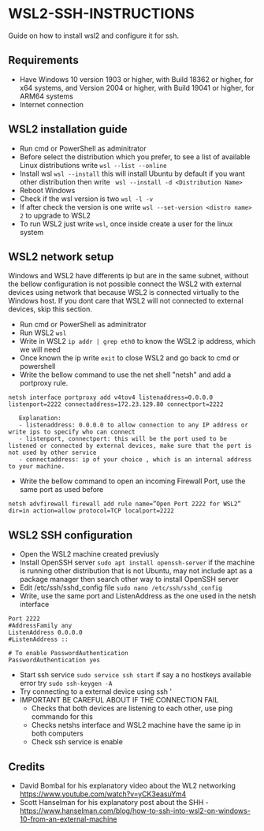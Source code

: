 # WSL2-SSH-INSTRUCTIONS
Guide on how to install wsl2 and configure it for ssh.

## Requirements
- Have Windows 10 version 1903 or higher, with Build 18362 or higher, for x64 systems, and Version 2004 or higher, with Build 19041 or higher, for ARM64 systems
- Internet connection

## WSL2 installation guide
- Run cmd or PowerShell as adminitrator
- Before select the distribution which you prefer, to see a list of available Linux distributions write  `wsl --list --online`
- Install wsl `wsl --install` this will install Ubuntu by default if you want other distribution then write ` wsl --install -d <Distribution Name>`
- Reboot Windows
- Check if the wsl version is two `wsl -l -v`
- If after check the version is one write `wsl --set-version <distro name> 2` to upgrade to WSL2
- To run WSL2 just write `wsl`, once inside create a user for the linux system

## WSL2 network setup
Windows and WSL2 have differents ip but are in the same subnet, without the bellow configuration is not possible connect the WSL2 with external devices using network
that because WSL2 is connected virtually to the Windows host.
If you dont care that WSL2 will not connected to external devices, skip this section.
- Run cmd or PowerShell as adminitrator
- Run WSL2 `wsl`
- Write in WSL2 `ip addr | grep eth0` to know the WSL2 ip address, which we will need
- Once known the ip write `exit` to close WSL2 and go back to cmd or powershell
- Write the bellow command to use the net shell "netsh" and add a portproxy rule. 
```
netsh interface portproxy add v4tov4 listenaddress=0.0.0.0 listenport=2222 connectaddress=172.23.129.80 connectport=2222

   Explanation:
   - listenaddress: 0.0.0.0 to allow connection to any IP address or write ips to specify who can connect
   - listenport, connectport: this will be the port used to be listened or connected by external devices, make sure that the port is not used by other service
   - connectaddress: ip of your choice , which is an internal address to your machine. 
```
- Write the bellow command to open an incoming Firewall Port, use the same port as used before
```
netsh advfirewall firewall add rule name=”Open Port 2222 for WSL2” dir=in action=allow protocol=TCP localport=2222
```

## WSL2 SSH configuration
- Open the WSL2 machine created previusly
- Install OpenSSH server  `sudo apt install openssh-server` if the machine is running other distribution that is not Ubuntu, may not include apt as a package         manager then search other way to install OpenSSH server
- Edit /etc/ssh/sshd_config file `sudo nano /etc/ssh/sshd_config`
- Write, use the same port and ListenAddress as the one used in the netsh interface
```
Port 2222
#AddressFamily any
ListenAddress 0.0.0.0
#ListenAddress ::

# To enable PasswordAuthentication
PasswordAuthentication yes
```
- Start ssh service `sudo service ssh start` if say  a no hostkeys available error try `sudo ssh-keygen -A`
- Try connecting to a external  device using ssh '
- IMPORTANT BE CAREFUL ABOUT IF THE CONNECTION FAIL
   - Checks that both devices are listening to each other, use ping commando for this
   - Checks netshs interface and WSL2 machine have the same ip in both computers
   - Check ssh service is enable

## Credits
- David Bombal for his explanatory video about the WL2 networking  https://www.youtube.com/watch?v=yCK3easuYm4
- Scott Hanselman for his explanatory post about the SHH - https://www.hanselman.com/blog/how-to-ssh-into-wsl2-on-windows-10-from-an-external-machine


